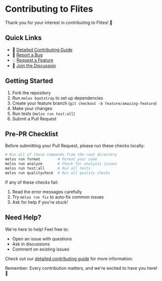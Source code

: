 # Contributing to Flites

Thank you for your interest in contributing to Flites! 🎉

## Quick Links

- 📖 [Detailed Contributing Guide](docs/contributing.mdx)
- 🐛 [Report a Bug](https://github.com/marqably/flites/issues/new)
- 💡 [Request a Feature](https://github.com/marqably/flites/issues/new)
- 💬 [Join the Discussion](https://github.com/marqably/flites/discussions)

## Getting Started

1. Fork the repository
2. Run `melos bootstrap` to set up dependencies
3. Create your feature branch (`git checkout -b feature/amazing-feature`)
4. Make your changes
5. Run tests (`melos run test:all`)
6. Submit a Pull Request

## Pre-PR Checklist

Before submitting your Pull Request, please run these checks locally:

```bash
# Run all of these commands from the root directory
melos run format        # Format your code
melos run analyze       # Check for analysis issues
melos run test:all      # Run all tests
melos run qualitycheck  # Run all quality checks
```

If any of these checks fail:

1. Read the error messages carefully
2. Try `melos run fix` to auto-fix common issues
3. Ask for help if you're stuck!

## Need Help?

We're here to help! Feel free to:

- Open an issue with questions
- Ask in discussions
- Comment on existing issues

Check out our [detailed contributing guide](docs/contributing.mdx) for more information.

Remember: Every contribution matters, and we're excited to have you here! 💙

